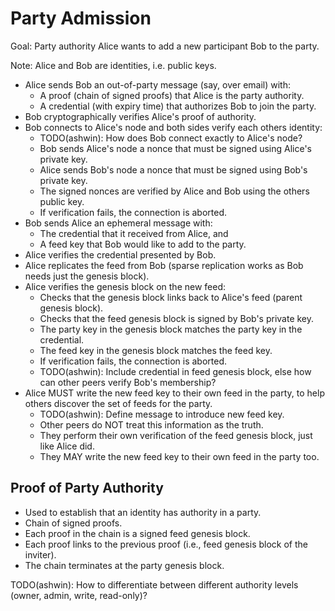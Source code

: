 # Party Admission

Goal: Party authority Alice wants to add a new participant Bob to the party.

Note: Alice and Bob are identities, i.e. public keys.

* Alice sends Bob an out-of-party message (say, over email) with:
  * A proof (chain of signed proofs) that Alice is the party authority.
  * A credential (with expiry time) that authorizes Bob to join the party.
* Bob cryptographically verifies Alice's proof of authority.
* Bob connects to Alice's node and both sides verify each others identity:
  * TODO(ashwin): How does Bob connect exactly to Alice's node?
  * Bob sends Alice's node a nonce that must be signed using Alice's private key.
  * Alice sends Bob's node a nonce that must be signed using Bob's private key.
  * The signed nonces are verified by Alice and Bob using the others public key.
  * If verification fails, the connection is aborted.
* Bob sends Alice an ephemeral message with:
  * The credential that it received from Alice, and 
  * A feed key that Bob would like to add to the party.
* Alice verifies the credential presented by Bob.
* Alice replicates the feed from Bob (sparse replication works as Bob needs just the genesis block).
* Alice verifies the genesis block on the new feed:
  * Checks that the genesis block links back to Alice's feed (parent genesis block).
  * Checks that the feed genesis block is signed by Bob's private key.
  * The party key in the genesis block matches the party key in the credential.
  * The feed key in the genesis block matches the feed key.
  * If verification fails, the connection is aborted.
  * TODO(ashwin): Include credential in feed genesis block, else how can other peers verify Bob's membership?
* Alice MUST write the new feed key to their own feed in the party, to help others discover the set of feeds for the party.
  * TODO(ashwin): Define message to introduce new feed key.
  * Other peers do NOT treat this information as the truth. 
  * They perform their own verification of the feed genesis block, just like Alice did.
  * They MAY write the new feed key to their own feed in the party too.

## Proof of Party Authority

* Used to establish that an identity has authority in a party.
* Chain of signed proofs.
* Each proof in the chain is a signed feed genesis block.
* Each proof links to the previous proof (i.e., feed genesis block of the inviter).
* The chain terminates at the party genesis block.

TODO(ashwin): How to differentiate between different authority levels (owner, admin, write, read-only)?
